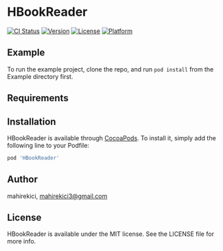 # HBookReader

[![CI Status](https://img.shields.io/travis/mahirekici/HBookReader.svg?style=flat)](https://travis-ci.org/mahirekici/HBookReader)
[![Version](https://img.shields.io/cocoapods/v/HBookReader.svg?style=flat)](https://cocoapods.org/pods/HBookReader)
[![License](https://img.shields.io/cocoapods/l/HBookReader.svg?style=flat)](https://cocoapods.org/pods/HBookReader)
[![Platform](https://img.shields.io/cocoapods/p/HBookReader.svg?style=flat)](https://cocoapods.org/pods/HBookReader)

## Example

To run the example project, clone the repo, and run `pod install` from the Example directory first.

## Requirements

## Installation

HBookReader is available through [CocoaPods](https://cocoapods.org). To install
it, simply add the following line to your Podfile:

```ruby
pod 'HBookReader'
```

## Author

mahirekici, mahirekici3@gmail.com

## License

HBookReader is available under the MIT license. See the LICENSE file for more info.
